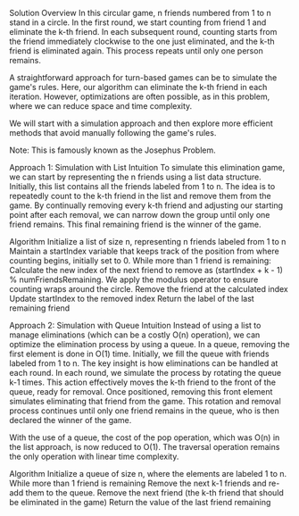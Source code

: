Solution
Overview
In this circular game, n friends numbered from 1 to n stand in a circle. In the first round, we start counting from friend 1 and eliminate the k-th friend. In each subsequent round, counting starts from the friend immediately clockwise to the one just eliminated, and the k-th friend is eliminated again. This process repeats until only one person remains.

A straightforward approach for turn-based games can be to simulate the game's rules. Here, our algorithm can eliminate the k-th friend in each iteration. However, optimizations are often possible, as in this problem, where we can reduce space and time complexity.

We will start with a simulation approach and then explore more efficient methods that avoid manually following the game's rules.

Note: This is famously known as the Josephus Problem.

Approach 1: Simulation with List
Intuition
To simulate this elimination game, we can start by representing the n friends using a list data structure. Initially, this list contains all the friends labeled from 1 to n. The idea is to repeatedly count to the k-th friend in the list and remove them from the game. By continually removing every k-th friend and adjusting our starting point after each removal, we can narrow down the group until only one friend remains. This final remaining friend is the winner of the game.

Algorithm
Initialize a list of size n, representing n friends labeled from 1 to n
Maintain a startIndex variable that keeps track of the position from where counting begins, initially set to 0.
While more than 1 friend is remaining:
Calculate the new index of the next friend to remove as (startIndex + k - 1) % numFriendsRemaining. We apply the modulus operator to ensure counting wraps around the circle.
Remove the friend at the calculated index
Update startIndex to the removed index
Return the label of the last remaining friend

Approach 2: Simulation with Queue
Intuition
Instead of using a list to manage eliminations (which can be a costly O(n) operation), we can optimize the elimination process by using a queue. In a queue, removing the first element is done in O(1) time. Initially, we fill the queue with friends labeled from 1 to n. The key insight is how eliminations can be handled at each round. In each round, we simulate the process by rotating the queue k-1 times. This action effectively moves the k-th friend to the front of the queue, ready for removal. Once positioned, removing this front element simulates eliminating that friend from the game. This rotation and removal process continues until only one friend remains in the queue, who is then declared the winner of the game.

With the use of a queue, the cost of the pop operation, which was O(n) in the list approach, is now reduced to O(1). The traversal operation remains the only operation with linear time complexity.

Algorithm
Initialize a queue of size n, where the elements are labeled 1 to n.
While more than 1 friend is remaining
Remove the next k-1 friends and re-add them to the queue.
Remove the next friend (the k-th friend that should be eliminated in the game)
Return the value of the last friend remaining


